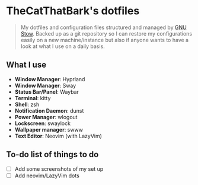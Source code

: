 # TheCatThatBark's dotfiles

> My dotfiles and configuration files structured and managed by [GNU Stow](https://www.gnu.org/software/stow/). Backed up as a git repository so I can restore my configurations easily on a new machine/instance but also if anyone wants to have a look at what I use on a daily basis.

## What I use

- **Window Manager**: Hyprland
- **Window Manager**: Sway
- **Status Bar/Panel**: Waybar
- **Terminal**: kitty
- **Shell**: zsh
- **Notification Daemon**: dunst
- **Power Manager**: wlogout
- **Lockscreen**: swaylock
- **Wallpaper manager**: swww
- **Text Editor**: Neovim (with LazyVim)

## To-do list of things to do 

- [ ] Add some screenshots of my set up
- [ ] Add neovim/LazyVim dots
